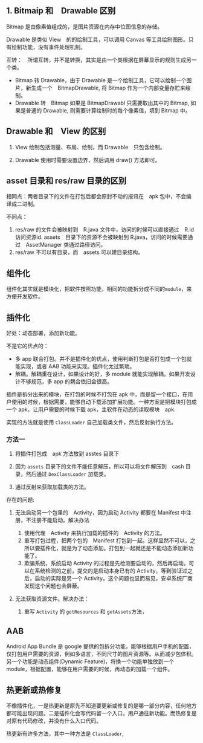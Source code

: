 ## 1. Bitmaip 和　Drawable 区别

Bitmap 是由像素值组成的，是图片资源在内存中位图信息的存储。

Drawable 是类似 View　的的绘制工具，可以调用 Canvas 等工具绘制图形。只有绘制功能，没有事件处理机制。

互转：　所谓互转，并不是转换，其实是由一个类根据在屏幕显示的规则生成另一个类。

- Bitmap 转 Drawable，由于 Drawable 是一个绘制工具，它可以绘制一个图片，新生成一个　BitmapDrawable, 将 Bitmap 作为一个内部变量存贮来绘制。
- Drawable 转　Bitmap 如果是 BitmapDrawabl 只需要取出其中的 Bitmap, 如果是普通的 Drawable, 则需要计算绘制时的每个像素值，填到 Bitmap 中。

## Drawable 和　View 的区别

1. View 绘制包括测量、布局、绘制，而 Drawable　只包含绘制。

2. Drawable 使用时需要设置边界，然后调用 draw() 方法即可。

## asset 目录和 res/raw 目录的区别

相同点：两者目录下的文件在打包后都会原封不动的报讯在　apk 包中，不会编译成二进制。

不同点：

1. res/raw 的文件会被映射到　R.java 文件中，访问的时候可以直接通过　R.id　访问资源id. assets　目录下的资源不会被映射到 R.java，访问的时候需要通过　AssetManager 类通过路径访问。
2. res/raw 不可以有目录，而　assets 可以建目录结构。

## 组件化

组件化其实就是模块化，把软件按照功能，相同的功能拆分成不同的`module`，来方便开发软件。

## 插件化

好处：动态部署，添加新功能。

不是它的优点的：

- 多 app 联合打包。并不是插件化的优点，使用判断打包是否打包成一个包就能实现，或者 AAB 功能来实现。插件化太过繁琐。
- 解耦。解耦重在设计，如果设计的好，多 module 就能实现解耦。如果开发设计不够规范，多 app 的耦合依旧会很高。 

插件是拆分出来的模块，在打包的时候不打包在 apk 中，而是留一个接口，在用户使用的时候，根据需要，能够自动下载添加扩展功能。一种方案是把模块打包成一个 apk，让用户需要的时候下载 apk，主软件在动态的读取模块　apk.

实现的方法就是使用 `ClassLoader` 自己加载类文件，然后反射执行方法。

### 方法一

1. 将插件打包成　apk 方法放到 asstes 目录下

2. 因为 `assets` 目录下的文件不能任意解压，所以可以将文件解压到　cash 目录，然后通过 `DexClassLoader` 加载类。

3. 通过反射来获取加载类的方法。

存在的问题:
    
1. 无法启动另一个包里的　Activity，因为启动 Activity 都要在 Manifest 中注册，不注册不能启动。解决办法

    1. 使用代理　Activity 来执行加载的插件的　Activity 的方法。
    2. 重写打包过程，把两个包的　Manifest 打包到一起。这样显然不可以，之所以要插件化，就是为了动态添加。打包到一起就还是不能动态添加新功能了。
    3. 欺骗系统，系统启动 Activity 的过程是先检测要启动的，然后再启动。可以在系统检测的之前，提交的是启动本身已有的 Activity，等到验证过之后，启动的实际是另一个 Activity。这个问题也显而易见，安卓系统厂商发现这个问题也会屏蔽。
2. 无法获取资源文件。解决办法：
    1. 重写 `Activity` 的 `getResources` 和 `getAssets`方法，



## AAB 

Android App Bundle 是 google 提供的包拆分功能，能够根据用户手机的配置，仅打包用户需要的资源，例如多语言，不同尺寸的图片资源等。从而减少包体积。另一个功能是动态组件(Dynamic Feature)，将换一个功能单独放到一个 module，根据配置，能够在用户需要的时候，再动态的加载一个组件。


## 热更新或热修复

不像插件化，一是热更新是原先不知道要更新或修复的是哪一部分内容，任何地方都可能出现问题。二是插件化会写代码留一个入口，用户通往新功能。而热修复是对原有代码修改，并没有什么入口代码。

热更新有许多方法，其中一种方法是 `ClassLoader`,
